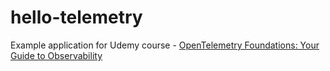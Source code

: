 # hello-telemetry







Example application for Udemy course - [OpenTelemetry Foundations: Your Guide to Observability](https://www.udemy.com/course/opentelemetry-foundations)